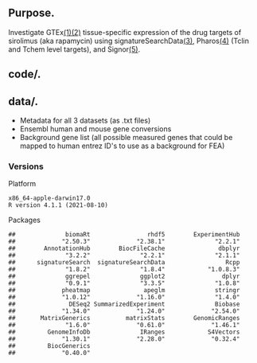 ## Purpose. 
Investigate GTEx[(1)](https://pubmed.ncbi.nlm.nih.gov/23715323/)[(2)](https://pubmed.ncbi.nlm.nih.gov/25954001/) tissue-specific expression of the drug targets of sirolimus (aka rapamycin) using signatureSearchData[(3)](https://pubmed.ncbi.nlm.nih.gov/33068417/), Pharos[(4)](https://pubmed.ncbi.nlm.nih.gov/31898878/) (Tclin and Tchem level targets), and Signor[(5)](https://pubmed.ncbi.nlm.nih.gov/36243968/). 

## code/. 


## data/. 
- Metadata for all 3 datasets (as .txt files)
- Ensembl human and mouse gene conversions
- Background gene list (all possible measured genes that could be mapped to human entrez ID's to use as a background for FEA)


### Versions  
Platform
```
x86_64-apple-darwin17.0 
R version 4.1.1 (2021-08-10)
```
Packages
```
##              biomaRt                rhdf5        ExperimentHub 
##             "2.50.3"             "2.38.1"              "2.2.1" 
##        AnnotationHub        BiocFileCache               dbplyr 
##              "3.2.2"              "2.2.1"              "2.1.1" 
##      signatureSearch  signatureSearchData                 Rcpp 
##              "1.8.2"              "1.8.4"            "1.0.8.3" 
##              ggrepel              ggplot2                dplyr 
##              "0.9.1"              "3.3.5"              "1.0.8" 
##             pheatmap               apeglm              stringr 
##             "1.0.12"             "1.16.0"              "1.4.0" 
##               DESeq2 SummarizedExperiment              Biobase 
##             "1.34.0"             "1.24.0"             "2.54.0" 
##       MatrixGenerics          matrixStats        GenomicRanges 
##              "1.6.0"             "0.61.0"             "1.46.1" 
##         GenomeInfoDb              IRanges            S4Vectors 
##             "1.30.1"             "2.28.0"             "0.32.4" 
##         BiocGenerics 
##             "0.40.0"
```
